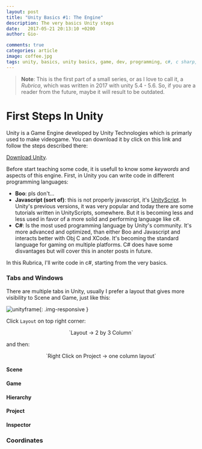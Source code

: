 ```yaml
---
layout: post
title: "Unity Basics #1: The Engine"
description: The very basics Unity steps
date:   2017-05-21 20:13:10 +0200
author: Gio-

comments: true
categories: article
image: coffee.jpg
tags: unity, basics, unity basics, game, dev, programming, c#, c sharp, tutorials, tutorial
---
```




> **Note**: This is the first part of a small series, or as I love to call it, a *Rubrica*, which was written in 2017 with unity 5.4 - 5.6. So, if you are a reader from the future, maybe it will result to be outdated.



# First Steps In Unity

Unity is a Game Engine developed by Unity Technologies which is primarly used to make videogame. You can download it by click on this link and follow the steps described there:

[Download Unity](https://store.unity.com/?).

Before start teaching some code, it is usefull to know some *keywords* and aspects of this engine. First, in Unity you can write code in different programming languages:

- **Boo**: pls don't...
- **Javascript (sort of)**: this is not properly javascript, it's <u>UnityScript</u>. In Unity's previous versions, it was very popular and today there are some tutorials written in UnityScripts, somewhere. But it is becoming less and less used in favor of a more solid and performing language like c#.
- **C#**: Is the most used programming language by Unity's community. It's more advanced and optimized, than either Boo and Javascript and interacts better with Obj C and XCode. It's becoming the standard language for gaming on multiple platforms. C# does have some disvantages but will cover this in anoter posts in future. 

In this Rubrica, I'll write code in c#, starting from the very basics.

### Tabs and Windows

There are multiple tabs in Unity, usually I prefer a layout that gives more visibility to Scene and Game, just like this:

![unityframe]({{site.url}}/images/unityframe.jpg){: .img-responsive }

Click `Layout` on top right corner:

<p style="text-align: center"> `Layout -> 2 by 3 Column` </p>

and then:

<p style="text-align: center"> `Right Click on Project -> one column layout` </p>

#### Scene

#### Game

#### Hierarchy 

#### Project

#### Inspector

### Coordinates
